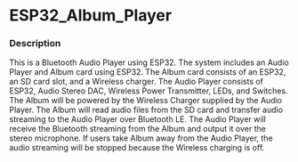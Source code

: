 # ESP32_Album_Player

### Description

This is a Bluetooth Audio Player using ESP32. The system includes an Audio Player and Album card using ESP32. The Album card consists of an ESP32, an SD card slot, and a Wireless charger. The Audio Player consists of ESP32, Audio Stereo DAC, Wireless Power Transmitter, LEDs, and Switches. The Album will be powered by the Wireless Charger supplied by the Audio Player. The Album will read audio files from the SD card and transfer audio streaming to the Audio Player over Bluetooth LE. The Audio Player will receive the Bluetooth streaming from the Album and output it over the stereo microphone. If users take Album away from the Audio Player, the audio streaming will be stopped because the Wireless charging is off.